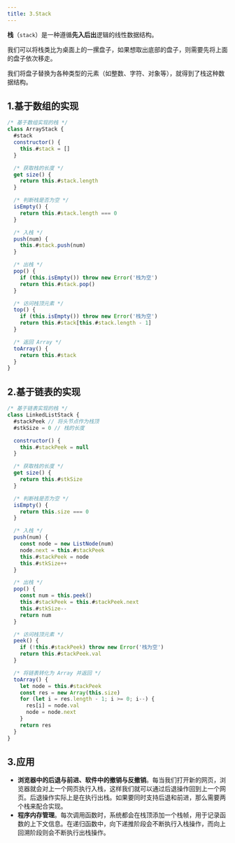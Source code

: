```yaml
---
title: 3.Stack
---
```


**栈**（`stack`）是一种遵循**先入后出**逻辑的线性数据结构。

我们可以将栈类比为桌面上的一摞盘子，如果想取出底部的盘子，则需要先将上面的盘子依次移走。

我们将盘子替换为各种类型的元素（如整数、字符、对象等），就得到了栈这种数据结构。

## 1.基于数组的实现

```js
/* 基于数组实现的栈 */
class ArrayStack {
  #stack
  constructor() {
    this.#stack = []
  }

  /* 获取栈的长度 */
  get size() {
    return this.#stack.length
  }

  /* 判断栈是否为空 */
  isEmpty() {
    return this.#stack.length === 0
  }

  /* 入栈 */
  push(num) {
    this.#stack.push(num)
  }

  /* 出栈 */
  pop() {
    if (this.isEmpty()) throw new Error('栈为空')
    return this.#stack.pop()
  }

  /* 访问栈顶元素 */
  top() {
    if (this.isEmpty()) throw new Error('栈为空')
    return this.#stack[this.#stack.length - 1]
  }

  /* 返回 Array */
  toArray() {
    return this.#stack
  }
}
```

## 2.基于链表的实现

```js
/* 基于链表实现的栈 */
class LinkedListStack {
  #stackPeek // 将头节点作为栈顶
  #stkSize = 0 // 栈的长度

  constructor() {
    this.#stackPeek = null
  }

  /* 获取栈的长度 */
  get size() {
    return this.#stkSize
  }

  /* 判断栈是否为空 */
  isEmpty() {
    return this.size === 0
  }

  /* 入栈 */
  push(num) {
    const node = new ListNode(num)
    node.next = this.#stackPeek
    this.#stackPeek = node
    this.#stkSize++
  }

  /* 出栈 */
  pop() {
    const num = this.peek()
    this.#stackPeek = this.#stackPeek.next
    this.#stkSize--
    return num
  }

  /* 访问栈顶元素 */
  peek() {
    if (!this.#stackPeek) throw new Error('栈为空')
    return this.#stackPeek.val
  }

  /* 将链表转化为 Array 并返回 */
  toArray() {
    let node = this.#stackPeek
    const res = new Array(this.size)
    for (let i = res.length - 1; i >= 0; i--) {
      res[i] = node.val
      node = node.next
    }
    return res
  }
}
```

## 3.应用

- **浏览器中的后退与前进、软件中的撤销与反撤销**。每当我们打开新的网页，浏览器就会对上一个网页执行入栈，这样我们就可以通过后退操作回到上一个网页。后退操作实际上是在执行出栈。如果要同时支持后退和前进，那么需要两个栈来配合实现。
- **程序内存管理**。每次调用函数时，系统都会在栈顶添加一个栈帧，用于记录函数的上下文信息。在递归函数中，向下递推阶段会不断执行入栈操作，而向上回溯阶段则会不断执行出栈操作。

